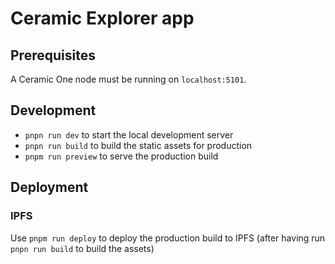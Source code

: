 # Ceramic Explorer app

## Prerequisites

A Ceramic One node must be running on `localhost:5101`.

## Development

- `pnpn run dev` to start the local development server
- `pnpn run build` to build the static assets for production
- `pnpm run preview` to serve the production build

## Deployment

### IPFS

Use `pnpm run deploy` to deploy the production build to IPFS (after having run `pnpn run build` to build the assets)